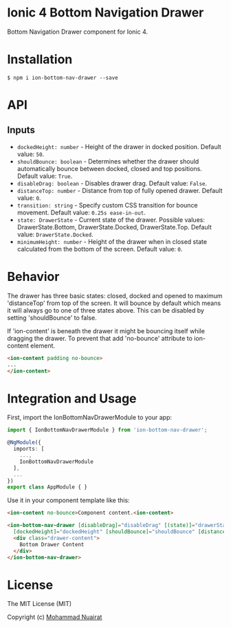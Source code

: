 # Ionic 4 Bottom Navigation Drawer

Bottom Navigation Drawer component for Ionic 4.

# Installation

```
$ npm i ion-bottom-nav-drawer --save
```

# API

## Inputs

  - `dockedHeight: number` - Height of the drawer in docked position. Default value: `50`.
  - `shouldBounce: boolean` - Determines whether the drawer should automatically bounce between docked, closed and top positions. Default value: `True`.
  - `disableDrag: boolean` - Disables drawer drag. Default value: `False`.
  - `distanceTop: number` - Distance from top of fully opened drawer. Default value: `0`.
  - `transition: string` - Specify custom CSS transition for bounce movement. Default value: `0.25s ease-in-out`.
  - `state: DrawerState` - Current state of the drawer. Possible values: DrawerState.Bottom, DrawerState.Docked, DrawerState.Top. Default value: `DrawerState.Docked`.
  - `minimumHeight: number` - Height of the drawer when in closed state calculated from the bottom of the screen. Default value: `0`. 


# Behavior
The drawer has three basic states: closed, docked and opened to maximum 'distanceTop' from top of the screen. It will bounce by default which means it will always go to one of three states above. This can be disabled by setting 'shouldBounce' to false.

If 'ion-content' is beneath the drawer it might be bouncing itself while dragging the drawer. To prevent that add 'no-bounce' attribute to ion-content element.

```html
<ion-content padding no-bounce>
...
</ion-content>
```

# Integration and Usage
First, import the IonBottomNavDrawerModule to your app:

```typescript
import { IonBottomNavDrawerModule } from 'ion-bottom-nav-drawer';

@NgModule({
  imports: [
    ...,
    IonBottomNavDrawerModule
  ],
  ...
})
export class AppModule { }
```

Use it in your component template like this:

```html
<ion-content no-bounce>Component content.<ion-content>

<ion-bottom-nav-drawer [disableDrag]="disableDrag" [(state)]="drawerState" [minimumHeight]="minimumHeight"
  [dockedHeight]="dockedHeight" [shouldBounce]="shouldBounce" [distanceTop]="distanceTop">
  <div class="drawer-content">
    Bottom Drawer Content
  </div>
</ion-bottom-nav-drawer>
```

# License

The MIT License (MIT)

Copyright (c) [Mohammad Nuairat](mailto:mhn.zarini@gmail.com)
